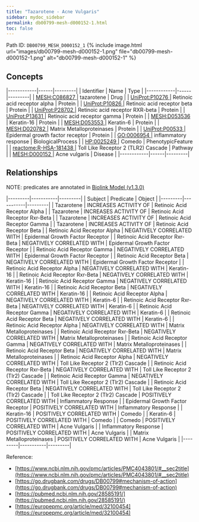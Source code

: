```yaml
---
title: "Tazarotene - Acne Vulgaris"
sidebar: mydoc_sidebar
permalink: db00799-mesh-d000152-1.html
toc: false 
---
```



Path ID: `DB00799_MESH_D000152_1`
{% include image.html url="images/db00799-mesh-d000152-1.png" file="db00799-mesh-d000152-1.png" alt="db00799-mesh-d000152-1" %}

## Concepts

|------------|------|---------|
| Identifier | Name | Type    |
|------------|------|---------|
| <a href="https://identifiers.org/MESH:C086827">MESH:C086827 </a> | tazarotene | Drug |
| <a href="https://identifiers.org/UniProt:P10276">UniProt:P10276 </a> | Retinoic acid receptor alpha | Protein |
| <a href="https://identifiers.org/UniProt:P10826">UniProt:P10826 </a> | Retinoic acid receptor beta | Protein |
| <a href="https://identifiers.org/UniProt:P28702">UniProt:P28702 </a> | Retinoic acid receptor RXR-beta | Protein |
| <a href="https://identifiers.org/UniProt:P13631">UniProt:P13631 </a> | Retinoic acid receptor gamma | Protein |
| <a href="https://identifiers.org/MESH:D053536">MESH:D053536 </a> | Keratin-16 | Protein |
| <a href="https://identifiers.org/MESH:D053553">MESH:D053553 </a> | Keratin-6 | Protein |
| <a href="https://identifiers.org/MESH:D020782">MESH:D020782 </a> | Matrix Metalloproteinases | Protein |
| <a href="https://identifiers.org/UniProt:P00533">UniProt:P00533 </a> | Epidermal growth factor receptor | Protein |
| <a href="https://identifiers.org/GO:0006954">GO:0006954 </a> | inflammatory response | BiologicalProcess |
| <a href="https://identifiers.org/HP:0025249">HP:0025249 </a> | Comedo | PhenotypicFeature |
| <a href="https://identifiers.org/reactome:R-HSA-181438">reactome:R-HSA-181438 </a> | Toll Like Receptor 2 (TLR2) Cascade | Pathway |
| <a href="https://identifiers.org/MESH:D000152">MESH:D000152 </a> | Acne vulgaris | Disease |
|------------|------|---------|

## Relationships


NOTE: predicates are annotated in <a href="https://github.com/biolink/biolink-model/releases/tag/v1.3.0">Biolink Model (v1.3.0)</a>

|---------|-----------|---------|
| Subject | Predicate | Object  |
|---------|-----------|---------|
| Tazarotene | INCREASES ACTIVITY OF | Retinoic Acid Receptor Alpha |
| Tazarotene | INCREASES ACTIVITY OF | Retinoic Acid Receptor Rxr-Beta |
| Tazarotene | INCREASES ACTIVITY OF | Retinoic Acid Receptor Gamma |
| Tazarotene | INCREASES ACTIVITY OF | Retinoic Acid Receptor Beta |
| Retinoic Acid Receptor Alpha | NEGATIVELY CORRELATED WITH | Epidermal Growth Factor Receptor |
| Retinoic Acid Receptor Rxr-Beta | NEGATIVELY CORRELATED WITH | Epidermal Growth Factor Receptor |
| Retinoic Acid Receptor Gamma | NEGATIVELY CORRELATED WITH | Epidermal Growth Factor Receptor |
| Retinoic Acid Receptor Beta | NEGATIVELY CORRELATED WITH | Epidermal Growth Factor Receptor |
| Retinoic Acid Receptor Alpha | NEGATIVELY CORRELATED WITH | Keratin-16 |
| Retinoic Acid Receptor Rxr-Beta | NEGATIVELY CORRELATED WITH | Keratin-16 |
| Retinoic Acid Receptor Gamma | NEGATIVELY CORRELATED WITH | Keratin-16 |
| Retinoic Acid Receptor Beta | NEGATIVELY CORRELATED WITH | Keratin-16 |
| Retinoic Acid Receptor Alpha | NEGATIVELY CORRELATED WITH | Keratin-6 |
| Retinoic Acid Receptor Rxr-Beta | NEGATIVELY CORRELATED WITH | Keratin-6 |
| Retinoic Acid Receptor Gamma | NEGATIVELY CORRELATED WITH | Keratin-6 |
| Retinoic Acid Receptor Beta | NEGATIVELY CORRELATED WITH | Keratin-6 |
| Retinoic Acid Receptor Alpha | NEGATIVELY CORRELATED WITH | Matrix Metalloproteinases |
| Retinoic Acid Receptor Rxr-Beta | NEGATIVELY CORRELATED WITH | Matrix Metalloproteinases |
| Retinoic Acid Receptor Gamma | NEGATIVELY CORRELATED WITH | Matrix Metalloproteinases |
| Retinoic Acid Receptor Beta | NEGATIVELY CORRELATED WITH | Matrix Metalloproteinases |
| Retinoic Acid Receptor Alpha | NEGATIVELY CORRELATED WITH | Toll Like Receptor 2 (Tlr2) Cascade |
| Retinoic Acid Receptor Rxr-Beta | NEGATIVELY CORRELATED WITH | Toll Like Receptor 2 (Tlr2) Cascade |
| Retinoic Acid Receptor Gamma | NEGATIVELY CORRELATED WITH | Toll Like Receptor 2 (Tlr2) Cascade |
| Retinoic Acid Receptor Beta | NEGATIVELY CORRELATED WITH | Toll Like Receptor 2 (Tlr2) Cascade |
| Toll Like Receptor 2 (Tlr2) Cascade | POSITIVELY CORRELATED WITH | Inflammatory Response |
| Epidermal Growth Factor Receptor | POSITIVELY CORRELATED WITH | Inflammatory Response |
| Keratin-16 | POSITIVELY CORRELATED WITH | Comedo |
| Keratin-6 | POSITIVELY CORRELATED WITH | Comedo |
| Comedo | POSITIVELY CORRELATED WITH | Acne Vulgaris |
| Inflammatory Response | POSITIVELY CORRELATED WITH | Acne Vulgaris |
| Matrix Metalloproteinases | POSITIVELY CORRELATED WITH | Acne Vulgaris |
|---------|-----------|---------|

Reference: 
  - [https://www.ncbi.nlm.nih.gov/pmc/articles/PMC4043801/#__sec2title](https://www.ncbi.nlm.nih.gov/pmc/articles/PMC4043801/#__sec2title)
  - [https://go.drugbank.com/drugs/DB00799#mechanism-of-action](https://go.drugbank.com/drugs/DB00799#mechanism-of-action)
  - [https://pubmed.ncbi.nlm.nih.gov/28585191/](https://pubmed.ncbi.nlm.nih.gov/28585191/)
  - [https://europepmc.org/article/med/32100454](https://europepmc.org/article/med/32100454)
